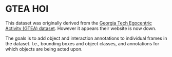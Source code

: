 # GTEA HOI

This dataset was originally derived from the [Georgia Tech Egocentric Activity (GTEA) dataset](http://cbs.ic.gatech.edu/fpv/). However it appears their website is now down.

The goals is to add object and interaction annotations to individual frames in the dataset. I.e., bounding boxes and object classes, and annotations for which objects are being acted upon.
